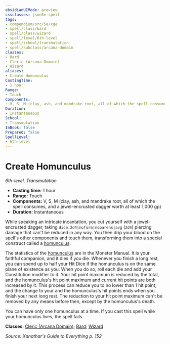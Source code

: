 ```yaml
---
obsidianUIMode: preview
cssclasses: json5e-spell
tags:
- compendium/src/5e/xge
- spell/class/bard
- spell/class/wizard
- spell/level/6th-level
- spell/school/transmutation
- spell/subclass/arcana-domain
classes:
- Bard
- Cleric (Arcana Domain)
- Wizard
aliases:
- Create Homunculus
CastingTime: 
- 1 hour
Range:
- Touch
Components:
- V, S, M (clay, ash, and mandrake root, all of which the spell consumes, and a jewel-encrusted dagger worth at least 1,000 gp)
Duration:
- Instantaneous
School:
- Transmutation
InBook: false
Prepared: false
SpellLevel:
- 6th-level
---
```

# Create Homunculus
*6th-level, Transmutation*  


- **Casting time:** 1 hour
- **Range:** Touch
- **Components:** V, S, M (clay, ash, and mandrake root, all of which the spell consumes, and a jewel-encrusted dagger worth at least 1,000 gp)
- **Duration:** Instantaneous

While speaking an intricate incantation, you cut yourself with a jewel-encrusted dagger, taking `dice:2d4|noform|noparens|avg` (`2d4`) piercing damage that can't be reduced in any way. You then drip your blood on the spell's other components and touch them, transforming them into a special construct called a [homunculus](/3-Mechanics/CLI/bestiary/construct/homunculus-xmm.md).

The statistics of the [homunculus](/3-Mechanics/CLI/bestiary/construct/homunculus-xmm.md) are in the Monster Manual. It is your faithful companion, and it dies if you die. Whenever you finish a long rest, you can spend up to half your Hit Dice if the homunculus is on the same plane of existence as you. When you do so, roll each die and add your Constitution modifier to it. Your hit point maximum is reduced by the total, and the homunculus's hit point maximum and current hit points are both increased by it. This process can reduce you to no lower than 1 hit point, and the change to your and the homunculus's hit points ends when you finish your next long rest. The reduction to your hit point maximum can't be removed by any means before then, except by the homunculus's death.

You can have only one homunculus at a time. If you cast this spell while your homunculus lives, the spell fails.

**Classes**: [Cleric (Arcana Domain)](/3-Mechanics/CLI/lists/list-spells-classes-arcana-domain-scag.md "subclass=SCAG;class=XPHB"); [Bard](/3-Mechanics/CLI/lists/list-spells-classes-bard.md); [Wizard](/3-Mechanics/CLI/lists/list-spells-classes-wizard.md)

*Source: Xanathar's Guide to Everything p. 152*